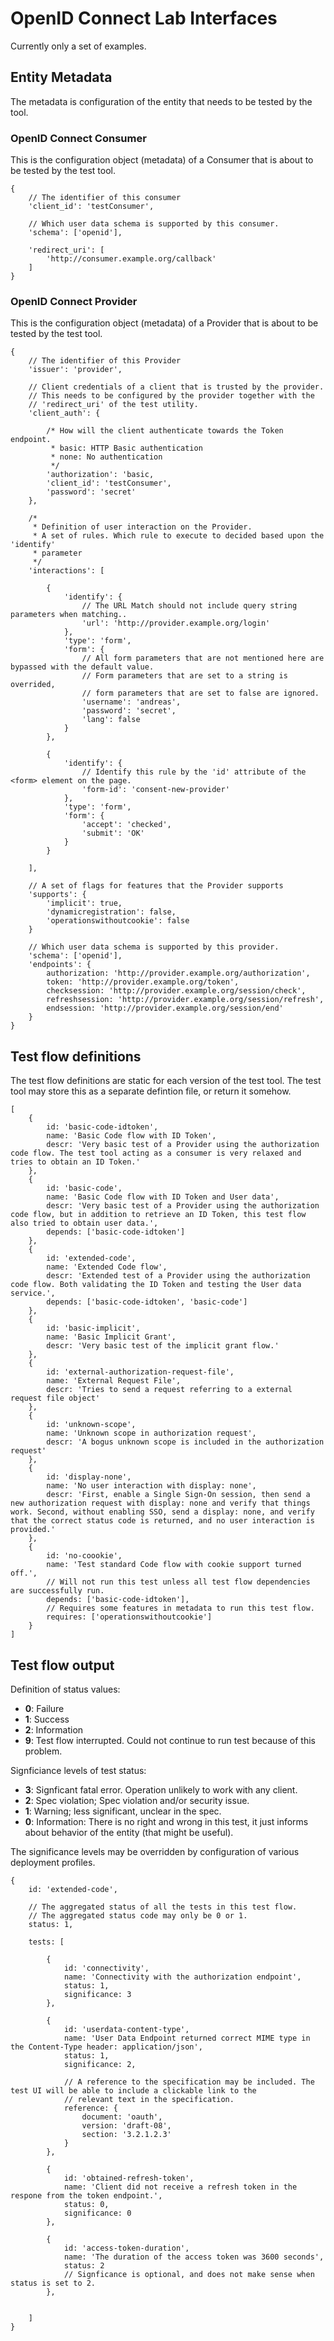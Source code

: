 # OpenID Connect Lab Interfaces

Currently only a set of examples. 

## Entity Metadata

The metadata is configuration of the entity that needs to be tested by the tool.

### OpenID Connect Consumer

This is the configuration object (metadata) of a Consumer that is about to be tested by the test tool.

	{
		// The identifier of this consumer
		'client_id': 'testConsumer',
		
		// Which user data schema is supported by this consumer.
		'schema': ['openid'],
		
		'redirect_uri': [
			'http://consumer.example.org/callback'
		]
	}


### OpenID Connect Provider

This is the configuration object (metadata) of a Provider that is about to be tested by the test tool.

	{
		// The identifier of this Provider
		'issuer': 'provider',
		
		// Client credentials of a client that is trusted by the provider.
		// This needs to be configured by the provider together with the
		// 'redirect_uri' of the test utility. 
		'client_auth': {
			
			/* How will the client authenticate towards the Token endpoint.
			 * basic: HTTP Basic authentication
			 * none: No authentication
			 */
			'authorization': 'basic,
			'client_id': 'testConsumer',
			'password': 'secret'
		},
		
		/*
		 * Definition of user interaction on the Provider.
		 * A set of rules. Which rule to execute to decided based upon the 'identify'
		 * parameter
		 */
		'interactions': [
			
			{
				'identify': {
					// The URL Match should not include query string parameters when matching..
					'url': 'http://provider.example.org/login'
				},
				'type': 'form',
				'form': {
					// All form parameters that are not mentioned here are bypassed with the default value.
					// Form parameters that are set to a string is overrided,
					// form parameters that are set to false are ignored.
					'username': 'andreas',
					'password': 'secret',
					'lang': false
				}
			},
			
			{
				'identify': {
					// Identify this rule by the 'id' attribute of the <form> element on the page.
					'form-id': 'consent-new-provider'
				},
				'type': 'form',
				'form': {
					'accept': 'checked',
					'submit': 'OK'
				}
			}
			
		],
		
		// A set of flags for features that the Provider supports
		'supports': {
			'implicit': true,
			'dynamicregistration': false,
			'operationswithoutcookie': false
		}
	
		// Which user data schema is supported by this provider.
		'schema': ['openid'],
		'endpoints': {
			authorization: 'http://provider.example.org/authorization',
			token: 'http://provider.example.org/token',
			checksession: 'http://provider.example.org/session/check',
			refreshsession: 'http://provider.example.org/session/refresh',
			endsession: 'http://provider.example.org/session/end'
		}
	}



## Test flow definitions

The test flow definitions are static for each version of the test tool. The test tool may store this as a separate defintion file, or return it somehow.


	[
		{
			id: 'basic-code-idtoken',
			name: 'Basic Code flow with ID Token',
			descr: 'Very basic test of a Provider using the authorization code flow. The test tool acting as a consumer is very relaxed and tries to obtain an ID Token.'
		},
		{
			id: 'basic-code',
			name: 'Basic Code flow with ID Token and User data',
			descr: 'Very basic test of a Provider using the authorization code flow, but in addition to retrieve an ID Token, this test flow also tried to obtain user data.',
			depends: ['basic-code-idtoken']
		},
		{
			id: 'extended-code',
			name: 'Extended Code flow',
			descr: 'Extended test of a Provider using the authorization code flow. Both validating the ID Token and testing the User data service.',
			depends: ['basic-code-idtoken', 'basic-code']
		},
		{
			id: 'basic-implicit',
			name: 'Basic Implicit Grant',
			descr: 'Very basic test of the implicit grant flow.'
		},
		{
			id: 'external-authorization-request-file',
			name: 'External Request File',
			descr: 'Tries to send a request referring to a external request file object'
		},
		{
			id: 'unknown-scope',
			name: 'Unknown scope in authorization request',
			descr: 'A bogus unknown scope is included in the authorization request'
		},
		{
			id: 'display-none',
			name: 'No user interaction with display: none',
			descr: 'First, enable a Single Sign-On session, then send a new authorization request with display: none and verify that things work. Second, without enabling SSO, send a display: none, and verify that the correct status code is returned, and no user interaction is provided.'
		},
		{
			id: 'no-coookie',
			name: 'Test standard Code flow with cookie support turned off.',
			// Will not run this test unless all test flow dependencies are successfully run.
			depends: ['basic-code-idtoken'],
			// Requires some features in metadata to run this test flow.
			requires: ['operationswithoutcookie']
		}
	]





## Test flow output


Definition of status values:

* **0**: Failure
* **1**: Success
* **2**: Information
* **9**: Test flow interrupted. Could not continue to run test because of this problem.

Signficiance levels of test status:

* **3**: Signficant fatal error. Operation unlikely to work with any client.
* **2**: Spec violation; Spec violation and/or security issue.
* **1**: Warning; less significant, unclear in the spec.
* **0**: Information: There is no right and wrong in this test, it just informs about behavior of the entity (that might be useful).

The significance levels may be overridden by configuration of various deployment profiles.


	{
		id: 'extended-code',
		
		// The aggregated status of all the tests in this test flow.
		// The aggregated status code may only be 0 or 1.
		status: 1,
	
		tests: [
		
			{
				id: 'connectivity',
				name: 'Connectivity with the authorization endpoint',
				status: 1,
				significance: 3
			},
		
			{
				id: 'userdata-content-type',
				name: 'User Data Endpoint returned correct MIME type in the Content-Type header: application/json',
				status: 1,
				significance: 2,
			
				// A reference to the specification may be included. The test UI will be able to include a clickable link to the 
				// relevant text in the specification.
				reference: {
					document: 'oauth',
					version: 'draft-08',
					section: '3.2.1.2.3'
				}
			},
		
			{
				id: 'obtained-refresh-token',
				name: 'Client did not receive a refresh token in the respone from the token endpoint.',
				status: 0,
				significance: 0
			},
		
			{
				id: 'access-token-duration',
				name: 'The duration of the access token was 3600 seconds',
				status: 2
				// Signficance is optional, and does not make sense when status is set to 2.
			},
		
		
		]
	}







